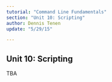 ```yaml
---
tutorial: "Command Line Fundamentals"
section: "Unit 10: Scripting"
author: Dennis Tenen
update: "5/29/15"

---
```


## Unit 10: Scripting

TBA

